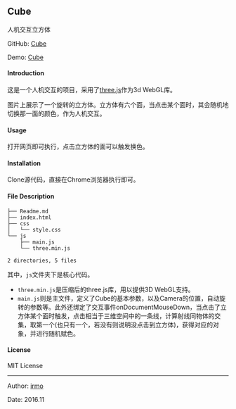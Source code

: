 ## Cube

人机交互立方体

GitHub: [Cube](https://github.com/irmowan/Cube)

Demo: [Cube](http://irmo.me/Cube/)

#### Introduction

这是一个人机交互的项目，采用了[three.js](https://threejs.org/)作为3d WebGL库。

图片上展示了一个旋转的立方体。立方体有六个面，当点击某个面时，其会随机地切换那一面的颜色，作为人机交互。

#### Usage

打开网页即可执行，点击立方体的面可以触发换色。

#### Installation

Clone源代码，直接在Chrome浏览器执行即可。

#### File Description

```
├── Readme.md
├── index.html
├── css
│   └── style.css
└── js
    ├── main.js
    └── three.min.js
    
2 directories, 5 files
```

其中，`js`文件夹下是核心代码。

- `three.min.js`是压缩后的three.js库，用以提供3D WebGL支持。
- `main.js`则是主文件，定义了Cube的基本参数，以及Camera的位置，自动旋转的参数等。此外还绑定了交互事件onDocumentMouseDown，当点击了立方体某个面时触发，点击相当于三维空间中的一条线，计算射线同物体的交集，取第一个(也只有一个，若没有则说明没点击到立方体)，获得对应的对象，并进行随机赋色。

#### License

MIT License

---

Author: [irmo](https://github.com/irmowan)

Date: 2016.11